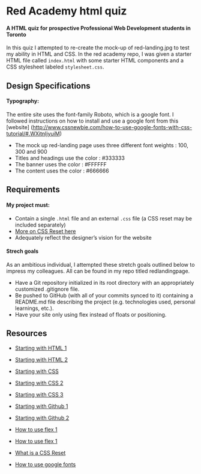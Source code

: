 
# Red Academy html quiz
#### A HTML quiz for prospective Professional Web Development students in Toronto

In this quiz I attempted to re-create the mock-up of red-landing.jpg to test my ability in HTML and CSS. In the red academy repo, I was given a starter HTML file called `index.html` with some starter HTML components and a CSS stylesheet labeled `stylesheet.css`.

## Design Specifications 
#### Typography:
The entire site uses the font-family Roboto, which is a google font. I followed instructions on how to install and use a google font from this [website] (http://www.cssnewbie.com/how-to-use-google-fonts-with-css-tutorial/#.WXitnIjyuiM)
* The mock up red-landing page uses three different font weights : 100, 300 and 900
* Titles and headings use the color : #333333 
* The banner uses the color : #FFFFFF
* The content uses the color : #666666

## Requirements
#### My project must:

* Contain a single `.html` file and an external `.css` file (a CSS reset may be included separately)
* [More on CSS Reset here](https://stackoverflow.com/questions/11578819/css-reset-what-exactly-does-it-do)
* Adequately reflect the designer’s vision for the website

#### Strech goals 
As an ambitious individual, I attempted these stretch goals outlined below to impress my colleagues. All can be found in my repo titled redlandingpage.

* Have a Git repository initialized in its root directory with an appropriately customized .gitignore file.
* Be pushed to GitHub (with all of your commits synced to it) containing a README.md file describing the project (e.g. technologies used, personal learnings, etc.).
* Have your site only using flex instead of floats or positioning. 

## Resources 
* [Starting with HTML 1](https://www.codecademy.com/courses/html-one-o-one/0/1)
* [Starting with HTML 2](https://www.codecademy.com/courses/web-beginner-en-HZA3b/0/1)
* [Starting with CSS](https://www.codecademy.com/learn/web)
* [Starting with CSS 2](https://www.codecademy.com/courses/css-coding-with-style/0/1)
* [Starting with CSS 3](https://www.codecademy.com/courses/web-beginner-en-TlhFi/0/1)


* [Starting with Github 1](http://www.developer.com/open/creating-your-first-github-project.html)
* [Starting with Github 2](https://guides.github.com/introduction/getting-your-project-on-github/)
* [How to use flex 1](https://css-tricks.com/snippets/css/a-guide-to-flexbox/)
* [How to use flex 1](http://learnlayout.com/flexbox.html/)
* [What is a CSS Reset](https://stackoverflow.com/questions/11578819/css-reset-what-exactly-does-it-do)
* [How to use google fonts](http://www.cssnewbie.com/how-to-use-google-fonts-with-css-tutorial/#.WXitnIjyuiM)
